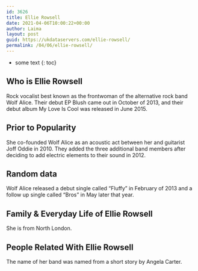 ```yaml
---
id: 3626
title: Ellie Rowsell
date: 2021-04-06T10:00:22+00:00
author: Laima
layout: post
guid: https://ukdataservers.com/ellie-rowsell/
permalink: /04/06/ellie-rowsell/
---
```


* some text
{: toc}


## Who is Ellie Rowsell
                  
                  
                  
Rock vocalist best known as the frontwoman of the alternative rock band Wolf Alice. Their debut EP Blush came out in October of 2013, and their debut album My Love Is Cool was released in June 2015.
                  
              
            
              
            
                
                
                
## Prior to Popularity
                  
                  
                  
She co-founded Wolf Alice as an acoustic act between her and guitarist Joff Oddie in 2010. They added the three additional band members after deciding to add electric elements to their sound in 2012.
                  
              
            
              
            
                
                
                
## Random data
                  
                  
                  
Wolf Alice released a debut single called &#8220;Fluffy&#8221; in February of 2013 and a follow up single called &#8220;Bros&#8221; in May later that year.
                  
              
            
              
            
                
                
                
## Family & Everyday Life of Ellie Rowsell
                  
                  
                  
She is from North London.
                  
              
            
              
            
                
                
                
## People Related With Ellie Rowsell
                  
                  
                  
The name of her band was named from a short story by Angela Carter.
                  
              
            
              
            
                
              
            
              
              
            
            
              
            
          
          
          